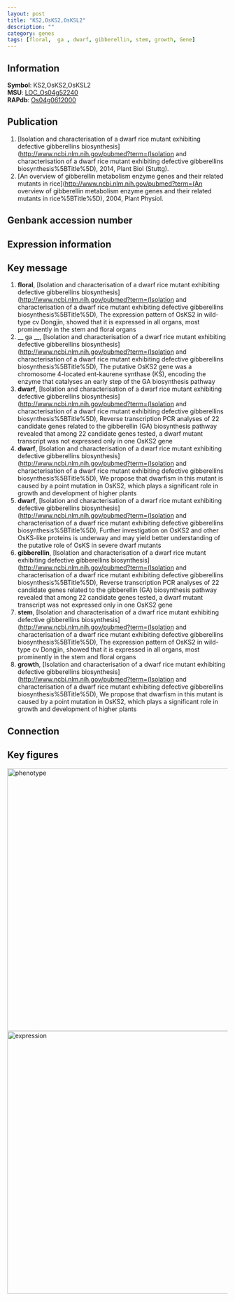```yaml
---
layout: post
title: "KS2,OsKS2,OsKSL2"
description: ""
category: genes
tags: [floral,  ga , dwarf, gibberellin, stem, growth, Gene]
---
```


## Information
__Symbol__: KS2,OsKS2,OsKSL2  
__MSU__: [LOC_Os04g52240](http://rice.plantbiology.msu.edu/cgi-bin/ORF_infopage.cgi?orf=LOC_Os04g52240)  
__RAPdb__: [Os04g0612000](http://rapdb.dna.affrc.go.jp/viewer/gbrowse_details/irgsp1?name=Os04g0612000)  

## Publication
1. [Isolation and characterisation of a dwarf rice mutant exhibiting defective gibberellins biosynthesis](http://www.ncbi.nlm.nih.gov/pubmed?term=(Isolation and characterisation of a dwarf rice mutant exhibiting defective gibberellins biosynthesis%5BTitle%5D), 2014, Plant Biol (Stuttg).
2. [An overview of gibberellin metabolism enzyme genes and their related mutants in rice](http://www.ncbi.nlm.nih.gov/pubmed?term=(An overview of gibberellin metabolism enzyme genes and their related mutants in rice%5BTitle%5D), 2004, Plant Physiol.

## Genbank accession number

## Expression information

## Key message
1. __floral__, [Isolation and characterisation of a dwarf rice mutant exhibiting defective gibberellins biosynthesis](http://www.ncbi.nlm.nih.gov/pubmed?term=(Isolation and characterisation of a dwarf rice mutant exhibiting defective gibberellins biosynthesis%5BTitle%5D),  The expression pattern of OsKS2 in wild-type cv Dongjin, showed that it is expressed in all organs, most prominently in the stem and floral organs
2. __ ga __, [Isolation and characterisation of a dwarf rice mutant exhibiting defective gibberellins biosynthesis](http://www.ncbi.nlm.nih.gov/pubmed?term=(Isolation and characterisation of a dwarf rice mutant exhibiting defective gibberellins biosynthesis%5BTitle%5D),  The putative OsKS2 gene was a chromosome 4-located ent-kaurene synthase (KS), encoding the enzyme that catalyses an early step of the GA biosynthesis pathway
3. __dwarf__, [Isolation and characterisation of a dwarf rice mutant exhibiting defective gibberellins biosynthesis](http://www.ncbi.nlm.nih.gov/pubmed?term=(Isolation and characterisation of a dwarf rice mutant exhibiting defective gibberellins biosynthesis%5BTitle%5D),  Reverse transcription PCR analyses of 22 candidate genes related to the gibberellin (GA) biosynthesis pathway revealed that among 22 candidate genes tested, a dwarf mutant transcript was not expressed only in one OsKS2 gene
4. __dwarf__, [Isolation and characterisation of a dwarf rice mutant exhibiting defective gibberellins biosynthesis](http://www.ncbi.nlm.nih.gov/pubmed?term=(Isolation and characterisation of a dwarf rice mutant exhibiting defective gibberellins biosynthesis%5BTitle%5D),  We propose that dwarfism in this mutant is caused by a point mutation in OsKS2, which plays a significant role in growth and development of higher plants
5. __dwarf__, [Isolation and characterisation of a dwarf rice mutant exhibiting defective gibberellins biosynthesis](http://www.ncbi.nlm.nih.gov/pubmed?term=(Isolation and characterisation of a dwarf rice mutant exhibiting defective gibberellins biosynthesis%5BTitle%5D),  Further investigation on OsKS2 and other OsKS-like proteins is underway and may yield better understanding of the putative role of OsKS in severe dwarf mutants
6. __gibberellin__, [Isolation and characterisation of a dwarf rice mutant exhibiting defective gibberellins biosynthesis](http://www.ncbi.nlm.nih.gov/pubmed?term=(Isolation and characterisation of a dwarf rice mutant exhibiting defective gibberellins biosynthesis%5BTitle%5D),  Reverse transcription PCR analyses of 22 candidate genes related to the gibberellin (GA) biosynthesis pathway revealed that among 22 candidate genes tested, a dwarf mutant transcript was not expressed only in one OsKS2 gene
7. __stem__, [Isolation and characterisation of a dwarf rice mutant exhibiting defective gibberellins biosynthesis](http://www.ncbi.nlm.nih.gov/pubmed?term=(Isolation and characterisation of a dwarf rice mutant exhibiting defective gibberellins biosynthesis%5BTitle%5D),  The expression pattern of OsKS2 in wild-type cv Dongjin, showed that it is expressed in all organs, most prominently in the stem and floral organs
8. __growth__, [Isolation and characterisation of a dwarf rice mutant exhibiting defective gibberellins biosynthesis](http://www.ncbi.nlm.nih.gov/pubmed?term=(Isolation and characterisation of a dwarf rice mutant exhibiting defective gibberellins biosynthesis%5BTitle%5D),  We propose that dwarfism in this mutant is caused by a point mutation in OsKS2, which plays a significant role in growth and development of higher plants

## Connection

## Key figures
<img src="http://ricencode.github.io/images/KS2.pheno.png" alt="phenotype"  style="width: 600px;"/>

<img src="http://ricencode.github.io/images/KS2.exp.png" alt="expression"  style="width: 600px;"/>


